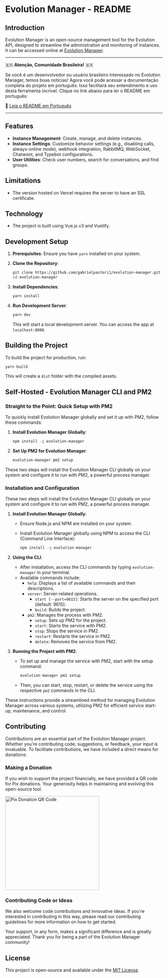 # Evolution Manager - README

## Introduction

Evolution Manager is an open-source management tool for the Evolution API, designed to streamline the administration and monitoring of instances. It can be accessed online at [Evolution Manager](https://github.com/gabrielpastori1/evolution-manager).

---

🇧🇷 **Atenção, Comunidade Brasileira!** 🇧🇷

Se você é um desenvolvedor ou usuário brasileiro interessado no Evolution Manager, temos boas notícias! Agora você pode acessar a documentação completa do projeto em português. Isso facilitará seu entendimento e uso desta ferramenta incrível. Clique no link abaixo para ler o README em português:

🔗 [Leia o README em Português](https://github.com/gabrielpastori1/evolution-manager/blob/main/README.pt_BR.md)

---

## Features

- **Instance Management**: Create, manage, and delete instances.
- **Instance Settings**: Customize behavior settings (e.g., disabling calls, always-online mode), webhook integration, RabbitMQ, WebSocket, Chatwoot, and Typebot configurations.
- **User Utilities**: Check user numbers, search for conversations, and find groups.

## Limitations

- The version hosted on Vercel requires the server to have an SSL certificate.

## Technology

- The project is built using Vue.js v3 and Vuetify.

## Development Setup

1. **Prerequisites**: Ensure you have `yarn` installed on your system.
2. **Clone the Repository**:

   ```bash
   git clone https://github.com/gabrielpastori1/evolution-manager.git
   cd evolution-manager
   ```

3. **Install Dependencies**:

   ```bash
   yarn install
   ```

4. **Run Development Server**:

   ```bash
   yarn dev
   ```

   This will start a local development server. You can access the app at `localhost:8080`.

## Building the Project

To build the project for production, run:

```bash
yarn build
```

This will create a `dist` folder with the compiled assets.

## Self-Hosted - Evolution Manager CLI and PM2

### Straight to the Point: Quick Setup with PM2

To quickly install Evolution Manager globally and set it up with PM2, follow these commands:

1. **Install Evolution Manager Globally**:

   ```bash
   npm install -g evolution-manager
   ```

2. **Set Up PM2 for Evolution Manager**:

   ```bash
   evolution-manager pm2 setup
   ```

These two steps will install the Evolution Manager CLI globally on your system and configure it to run with PM2, a powerful process manager.

### Installation and Configuration

These two steps will install the Evolution Manager CLI globally on your system and configure it to run with PM2, a powerful process manager.

1. **Install Evolution Manager Globally**:
   - Ensure Node.js and NPM are installed on your system.
   - Install Evolution Manager globally using NPM to access the CLI (Command Line Interface):

     ```bash
     npm install -g evolution-manager
     ```

2. **Using the CLI**:
   - After installation, access the CLI commands by typing `evolution-manager` in your terminal.
   - Available commands include:
     - `help`: Displays a list of available commands and their descriptions.
     - `server`: Server-related operations.
       - `start [--port=9615]`: Starts the server on the specified port (default: 9615).
       - `build`: Builds the project.
     - `pm2`: Manages the process with PM2.
       - `setup`: Sets up PM2 for the project.
       - `start`: Starts the service with PM2.
       - `stop`: Stops the service in PM2.
       - `restart`: Restarts the service in PM2.
       - `delete`: Removes the service from PM2.

3. **Running the Project with PM2**:
   - To set up and manage the service with PM2, start with the setup command:

     ```bash
     evolution-manager pm2 setup
     ```

   - Then, you can start, stop, restart, or delete the service using the respective `pm2` commands in the CLI.

These instructions provide a streamlined method for managing Evolution Manager across various systems, utilizing PM2 for efficient service start-up, maintenance, and control.

## Contributing

Contributions are an essential part of the Evolution Manager project. Whether you're contributing code, suggestions, or feedback, your input is invaluable. To facilitate contributions, we have included a direct means for donations:

### Making a Donation

If you wish to support the project financially, we have provided a QR code for Pix donations. Your generosity helps in maintaining and evolving this open-source tool.

<img src="https://github.com/gabrielpastori1/evolution-manager/blob/main/src/assets/pix.svg" width="300" alt="Pix Donation QR Code">

### Contributing Code or Ideas

We also welcome code contributions and innovative ideas. If you're interested in contributing in this way, please read our contributing guidelines for more information on how to get started.

Your support, in any form, makes a significant difference and is greatly appreciated. Thank you for being a part of the Evolution Manager community!

## License

This project is open-source and available under the [MIT License](LICENSE.md).
